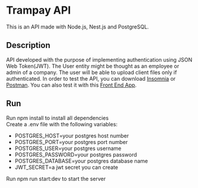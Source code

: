 # Trampay API

This is an API made with Node.js, Nest.js and PostgreSQL.

## Description

API developed with the purpose of implementing authentication using JSON Web Token(JWT). The User entity might be thought as an employee or admin
of a company. The user will be able to upload client files only if authenticated. In order to test the API, you can download [Insomnia](https://insomnia.rest/download) or [Postman](https://www.postman.com/). You can also test it with this [Front End App](https://github.com/leonardo-alm/App--Trampay).

## Run

Run npm install to install all dependencies<br />
Create a .env file with the following variables:<br />

- POSTGRES_HOST=your postgres host number
- POSTGRES_PORT=your postgres port number
- POSTGRES_USER=your postgres username
- POSTGRES_PASSWORD=your postgres password
- POSTGRES_DATABASE=your postgres database name
- JWT_SECRET=a jwt secret you can create

Run npm run start:dev to start the server
